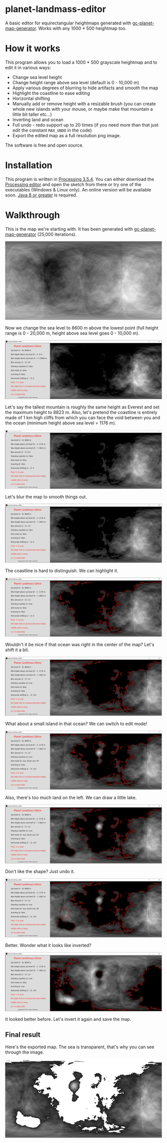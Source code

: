 # planet-landmass-editor
A basic editor for equirectangular heightmaps generated with [gc-planet-map-generator](https://github.com/amerotz/gc-planet-map-generator). Works with any 1000 * 500 heightmap too.

# How it works
This program allows you to load a 1000 * 500 grayscale heightmap and to edit it in various ways:
* Change sea level height
* Change height range above sea level (default is 0 - 10,000 m)
* Apply various degrees of blurring to hide artifacts and smooth the map
* Highlight the coastline to ease editing
* Horizontal shifting
* Manually add or remove height with a resizable brush (you can create whole new islands with your mouse, or maybe make that mountain a little bit taller etc...)
* Inverting land and ocean
* Full undo - redo support up to 20 times (if you need more than that just edit the constant `MAX_UNDO` in the code)
* Export the edited map as a full resolution png image.

The software is free and open source.

# Installation
This program is written in [Processing 3.5.4](https://www.processing.org/). You can either download the [Processing editor](https://www.processing.org/download/) and open the sketch from there or try one of the executables (Windows & Linux only). An online version will be available soon. [Java 8 or greater](https://java.com/download/) is required.

# Walkthrough
This is the map we're starting with. It has been generated with [gc-planet-map-generator](https://github.com/amerotz/gc-planet-map-generator) (25,000 iterations).

![25,000 iterations](/images/25000%20iterations.png)

Now we change the sea level to 8600 m above the lowest point (full height range is 0 - 20,000 m, height above sea level goes 0 - 10,000 m).

![Sea Level](/images/sea%20level.png)

Let's say the tallest mountain is roughly the same height as Everest and set the maximum height to 8823 m. Also, let's pretend the coastline is entirely made of 1 km high cliffs from which you can face the void between you and the ocean (minimum height above sea level = 1176 m).

![Height range](/images/height%20range.PNG)

Let's blur the map to smooth things out.

![Blur](/images/blur.PNG)

The coastline is hard to distinguish. We can highlight it.

![Coastline highlighting](/images/coastline.PNG)

Wouldn't it be nice if that ocean was right in the center of the map? Let's shift it a bit.

![Shifting](/images/shifting.PNG)

What about a small island in that ocean? We can switch to edit mode!

![Editing 1](/images/edit.PNG)

Also, there's too much land on the left. We can draw a little lake.

![Editing 2](/images/edit2.PNG)

Don't like the shape? Just undo it.

![Undo](/images/undo.PNG)

Better. Wonder what it looks like inverted?

![Inverted](/images/inverted.PNG)

It looked better before. Let's invert it again and save the map.

## Final result

Here's the exported map. The sea is transparent, that's why you can see through the image.

![Final result](/images/final.png)
